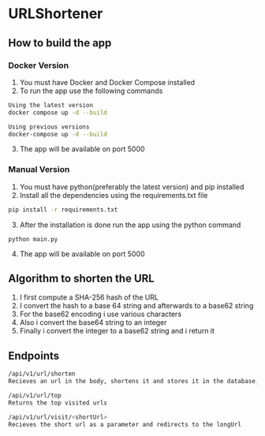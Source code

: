 # URLShortener

## How to build the app

### Docker Version

1. You must have Docker and Docker Compose installed
2. To run the app use the following commands

```bash
Using the latest version
docker compose up -d --build

Using previous versions
docker-compose up -d --build
```

3. The app will be available on port 5000


### Manual Version

1. You must have python(preferably the latest version) and pip installed
2. Install all the dependencies using the requirements.txt file

```bash
pip install -r requirements.txt
```

3. After the installation is done run the app using the python command

```
python main.py
```

4. The app will be available on port 5000

## Algorithm to shorten the URL

1. I first compute a SHA-256 hash of the URL
2. I convert the hash to a base 64 string and afterwards to a base62 string
3. For the base62 encoding i use various characters
4. Also i convert the base64 string to an integer
5. Finally i convert the integer to a base62 string and i return it

## Endpoints

```bash
/api/v1/url/shorten
Recieves an url in the body, shortens it and stores it in the database, returns the shorten url

/api/v1/url/top
Returns the top visited urls

/api/v1/url/visit/<shortUrl>
Recieves the short url as a parameter and redirects to the longUrl
```
